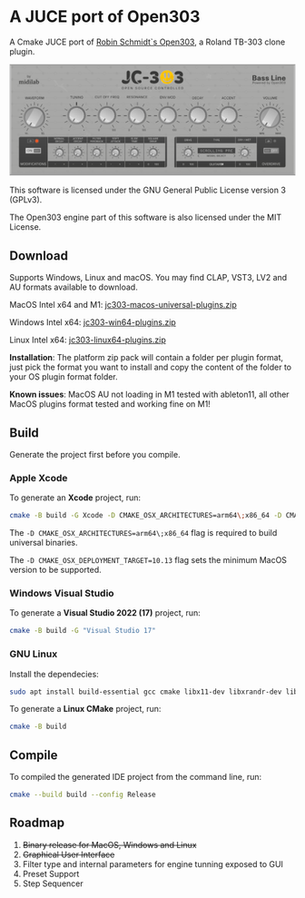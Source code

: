 # A JUCE port of Open303

A Cmake JUCE port of [Robin Schmidt`s Open303](https://github.com/RobinSchmidt/Open303), a Roland TB-303 clone plugin.

![JC-303 Screenshot](https://raw.githubusercontent.com/midilab/jc303/main/img/jc303.png)

This software is licensed under the GNU General Public License version 3 (GPLv3).

The Open303 engine part of this software is also licensed under the MIT License.

## Download

Supports Windows, Linux and macOS. You may find CLAP, VST3, LV2 and AU formats available to download.

MacOS Intel x64 and M1: [jc303-macos-universal-plugins.zip](https://github.com/midilab/jc303/releases/download/v0.9.2/jc303-0.9.2-macos-universal-plugins.zip)

Windows Intel x64: [jc303-win64-plugins.zip](https://github.com/midilab/jc303/releases/download/v0.9.2/jc303-0.9.2-win64-plugins.zip)

Linux Intel x64: [jc303-linux64-plugins.zip](https://github.com/midilab/jc303/releases/download/v0.9.2/jc303-0.9.2-linux64-plugins.zip)

**Installation**: The platform zip pack will contain a folder per plugin format, just pick the format you want to install and copy the content of the folder to your OS plugin format folder.

**Known issues**: MacOS AU not loading in M1 tested with ableton11, all other MacOS plugins format tested and working fine on M1!

## Build

Generate the project first before you compile.

### Apple Xcode

To generate an **Xcode** project, run:

```sh
cmake -B build -G Xcode -D CMAKE_OSX_ARCHITECTURES=arm64\;x86_64 -D CMAKE_OSX_DEPLOYMENT_TARGET=10.13
```

The `-D CMAKE_OSX_ARCHITECTURES=arm64\;x86_64` flag is required to build universal binaries.

The `-D CMAKE_OSX_DEPLOYMENT_TARGET=10.13` flag sets the minimum MacOS version to be supported.

### Windows Visual Studio

To generate a **Visual Studio 2022 (17)** project, run:

```sh
cmake -B build -G "Visual Studio 17"
```

### GNU Linux

Install the dependecies:

```sh
sudo apt install build-essential gcc cmake libx11-dev libxrandr-dev libxinerama-dev libxcursor-dev libfreetype6-dev libasound2-dev
```

To generate a **Linux CMake** project, run:

```sh
cmake -B build
```

## Compile

To compiled the generated IDE project from the command line, run:

```sh
cmake --build build --config Release
```

## Roadmap

1. ~~Binary release for MacOS, Windows and Linux~~
2. ~~Graphical User Interface~~
3. Filter type and internal parameters for engine tunning exposed to GUI
4. Preset Support
5. Step Sequencer
